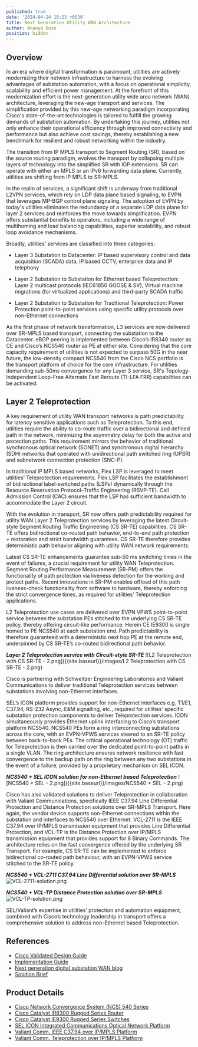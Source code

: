 ```yaml
---
published: true
date: '2024-04-24 18:23 +0530'
title: Next Generation Utility WAN Architecture
author: Ananya Bose
position: hidden
---
```

## Overview

In an era where digital transformation is paramount, utilities are actively modernizing their network infrastructure to harness the evolving advantages of substation automation, with a focus on operational simplicity, scalability and efficient power management. At the forefront of this modernization effort is the next-generation utility wide area network (WAN) architecture, leveraging the new-age transport and services. The simplification provided by this new-age networking paradigm incorporating Cisco's state-of-the-art technologies is tailored to fulfill the growing demands of substation automation. By undertaking this journey, utilities not only enhance their operational efficiency through improved connectivity and performance but also achieve cost savings, thereby establishing a new benchmark for resilient and robust networking within the industry.

The transition from IP MPLS transport to Segment Routing (SR), based on the source routing paradigm, evolves the transport by collapsing multiple layers of technology into the simplified SR with IGP extensions. SR can operate with either an MPLS or an IPv6 forwarding data plane. Currently, utilities are shifting from IP MPLS to SR-MPLS. 

In the realm of services, a significant shift is underway from traditional L2VPN services, which rely on LDP data plane based signaling, to EVPN that leverages MP-BGP control plane signaling. The adoption of EVPN by today's utilities eliminates the redundancy of a separate LDP data plane for layer 2 services and reinforces the move towards simplification. EVPN offers substantial benefits to operators, including a wide range of multihoming and load balancing capabilities, superior scalability, and robust loop avoidance mechanisms. 

Broadly, utilities’ services are classified into three categories:

- Layer 3 Substation to Datacenter: IP based supervisory control and data acquisition (SCADA) data, IP based CCTV, enterprise data and IP telephony

- Layer 2 Substation to Substation for Ethernet based Teleprotection: Layer 2 multicast protocols (IEC61850 GOOSE & SV), Virtual machine migrations (for virtualized applications) and third-party SCADA traffic

- Layer 2 Substation to Substation for Traditional Teleprotection: Power Protection point-to-point services using specific utility protocols over non-Ethernet connections

As the first phase of network transformation, L3 services are now delivered over SR-MPLS based transport, connecting the substation to the Datacenter. eBGP peering is implemented between Cisco’s IR8340 router as CE and Cisco’s NCS540 router as PE at either site. Considering that the core capacity requirement of utilities is not expected to surpass 50G in the near future, the low-density compact NCS540 from the Cisco NCS portfolio is the transport platform of choice for the core infrastructure. For utilities demanding sub-50ms convergence for any Layer 3 service, SR's Topology-Independent Loop-Free Alternate Fast Reroute (TI-LFA FRR) capabilities can be activated. 

## Layer 2 Teleprotection

A key requirement of utility WAN transport networks is path predictability for latency sensitive applications such as Teleprotection. To this end, utilities require the ability to co-route traffic over a bidirectional and defined path in the network, minimizing the asymmetry delay for both the active and protection paths. This requirement mirrors the behavior of traditional synchronous optical network (SONET) and synchronous digital hierarchy (SDH) networks that operated with unidirectional path switched ring (UPSR) and subnetwork connection protection (SNC-P). 

In traditional IP MPLS based networks, Flex LSP is leveraged to meet utilities’ Teleprotection requirements. Flex LSP facilitates the establishment of bidirectional label-switched paths (LSPs) dynamically through the Resource Reservation Protocol–Traffic Engineering (RSVP-TE). Call Admission Control (CAC) ensures that the LSP has sufficient bandwidth to accommodate the Layer 2 circuit.

With the evolution in transport, SR now offers path predictability required for utility WAN Layer 2 Teleprotection services by leveraging the latest Circuit-style Segment Routing Traffic Engineering (CS SR-TE) capabilities. CS SR-TE offers bidirectional co-routed path behavior, end-to-end path protection + restoration and strict bandwidth guarantees. CS SR-TE therefore provides deterministic path behavior aligning with utility WAN network requirements.

Latest CS SR-TE enhancements guarantee sub-50 ms switching times in the event of failures, a crucial requirement for utility WAN Teleprotection. Segment Routing Performance Measurement (SR-PM) offers the functionality of path protection via liveness detection for the working and protect paths. Recent innovations in SR-PM enables offload of this path liveness-check functionality from software to hardware, thereby enforcing the strict convergence times, as required for utilities’ Teleprotection applications. 

L2 Teleprotection use cases are delivered over EVPN VPWS point-to-point service between the substation PEs stitched to the underlying CS SR-TE policy, thereby offering circuit-like performance. Herein CE IE9300 is single homed to PE NCS540 at each substation end. Path predictability is therefore guaranteed with a deterministic next hop PE at the remote end, underpinned by CS SR-TE’s co-routed bidirectional path behavior.

_**Layer 2 Teleprotection service with Circuit-style SR-TE**_
![L2 Teleprotection with CS SR-TE - 2.png]({{site.baseurl}}/images/L2 Teleprotection with CS SR-TE - 2.png)



Cisco is partnering with Schweitzer Engineering Laboratories and Valiant Communications to deliver traditional Teleprotection services between substations involving non-Ethernet interfaces. 

SEL’s ICON platform provides support for non-Ethernet interfaces e.g. T1/E1, C37.94, RS-232 Async, E&M signalling, etc., required for utilities’ specific substation protection components to deliver Teleprotection services. ICON simultaneously provides Ethernet uplink interfacing to Cisco’s transport platform NCS540. NCS540 PEs form a ring interconnecting substations across the core, with an EVPN-VPWS services steered to an SR-TE policy between back-to-back PEs. The critical operational technology (OT) traffic for Teleprotection is then carried over the dedicated point-to-point paths in a single VLAN. The ring architecture ensures network resilience with fast convergence to the backup path on the ring between any two substations in the event of a failure, provided by a proprietary mechanism on SEL ICON.

_**NCS540 + SEL ICON solution for non-Ethernet based Teleprotection**_
![NCS540 + SEL - 2.png]({{site.baseurl}}/images/NCS540 + SEL - 2.png)



Cisco has also validated solutions to deliver Teleprotection in collaboration with Valiant Communications, specifically IEEE C37.94 Line Differential Protection and Distance Protection solutions over SR-MPLS Transport. Here again, the vendor device supports non-Ethernet connections within the substation and interfaces to NCS540 over Ethernet. VCL-2711 is the IEEE C37.94 over IP/MPLS transmission equipment that provides Line Differential Protection, and VCL-TP is the Distance Protection over IP/MPLS transmission equipment that provides support for 8 Binary Commands. The architecture relies on the fast convergence offered by the underlying SR Transport. For example, CS SR-TE can be implemented to enforce bidirectional co-routed path behaviour, with an EVPN-VPWS service stitched to the SR-TE policy. 

_**NCS540 + VCL-2711 C37.94 Line Differential solution over SR-MPLS**_
![VCL-2711-solution.png]({{site.baseurl}}/images/VCL-2711-solution.png)


_**NCS540 + VCL-TP Distance Protection solution over SR-MPLS**_
![VCL-TP-solution.png]({{site.baseurl}}/images/VCL-TP-solution.png)

SEL/Valiant’s expertise in utilities’ protection and automation equipment, combined with Cisco’s technology leadership in transport offers a comprehensive solution to address non-Ethernet based Teleprotection.

## References

- [Cisco Validated Design Guide](https://www.cisco.com/c/dam/en/us/td/docs/solutions/Verticals/Utilities/SA/3-1/SA-3-1-DG.pdf?dtid=odicdc000509)
- [Implementation Guide](https://www.cisco.com/c/dam/en/us/td/docs/solutions/Verticals/Utilities/SA/3-1/IG/SA-3-1-IG.pdf?dtid=odicdc000509)
- [Next generation digital substation WAN blog](https://blogs.cisco.com/industrial-iot/next-generation-digital-substation-wan?ccid=cc002185&oid=pstit032047)
- [Solution Brief](https://www.cisco.com/c/dam/en/us/td/docs/solutions/Verticals/Utilities/WAN/WAN-Utility-SA.pdf?dtid=odicdc000509)

## Product Details

- [Cisco Network Convergence System (NCS) 540 Series](https://www.cisco.com/c/en/us/products/routers/network-convergence-system-540-series-routers/index.html?dtid=oblgblg001259)
- [Cisco Catalyst IR8300 Rugged Series Router](https://www.cisco.com/c/en/us/products/collateral/routers/catalyst-ir8300-rugged-series-router/nb-06-cat-ir8340-rugged-ser-rout-ds-cte-en.html?dtid=oblgblg001259)
- [Cisco Catalyst IE9300 Rugged Series Switches](https://www.cisco.com/c/en/us/products/collateral/switches/catalyst-ie9300-rugged-series/catalyst-ie9300-rugged-series-ds.html?dtid=oblgblg001259)
- [SEL ICON Integrated Communications Optical Network Platform](https://selinc.com/products/ICON/)
- [Valiant Comm. IEEE C37.94 over IP/MPLS Platform](https://www.valiantcom.com/teleprotection/ieee-c37.94-ip-mpls/ieee-c37.94-ip-mpls.html)
- [Valiant Comm. Teleprotection over IP/MPLS Platform](https://www.valiantcom.com/teleprotection/teleprotection-over-ip-mpls/teleprotection-over-ip-mpls.html)
